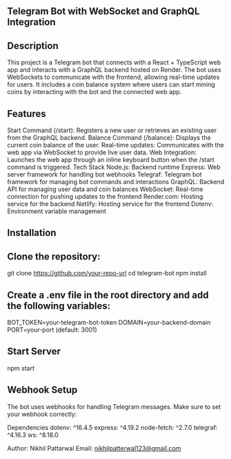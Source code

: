 
## Telegram Bot with WebSocket and GraphQL Integration

## Description
This project is a Telegram bot that connects with a React + TypeScript web app and interacts with a GraphQL backend hosted on Render. The bot uses WebSockets to communicate with the frontend, allowing real-time updates for users. It includes a coin balance system where users can start mining coins by interacting with the bot and the connected web app.

## Features
Start Command (/start): Registers a new user or retrieves an existing user from the GraphQL backend.
Balance Command (/balance): Displays the current coin balance of the user.
Real-time updates: Communicates with the web app via WebSocket to provide live user data.
Web Integration: Launches the web app through an inline keyboard button when the /start command is triggered.
Tech Stack
Node.js: Backend runtime
Express: Web server framework for handling bot webhooks
Telegraf: Telegram bot framework for managing bot commands and interactions
GraphQL: Backend API for managing user data and coin balances
WebSocket: Real-time connection for pushing updates to the frontend
Render.com: Hosting service for the backend
Netlify: Hosting service for the frontend
Dotenv: Environment variable management

## Installation
## Clone the repository:
git clone https://github.com/your-repo-url
cd telegram-bot
npm install

## Create a .env file in the root directory and add the following variables:
BOT_TOKEN=your-telegram-bot-token
DOMAIN=your-backend-domain
PORT=your-port (default: 3001)

## Start Server
npm start


## Webhook Setup
The bot uses webhooks for handling Telegram messages. Make sure to set your webhook correctly:

Dependencies
dotenv: ^16.4.5
express: ^4.19.2
node-fetch: ^2.7.0
telegraf: ^4.16.3
ws: ^8.18.0

Author: Nikhil Pattarwal
Email: nikhilpatterwal123@gmail.com



